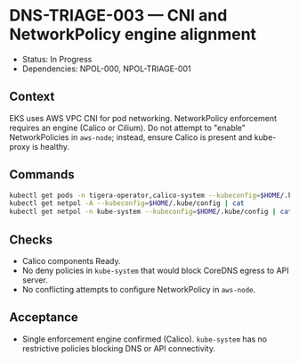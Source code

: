 # DNS-TRIAGE-003 — CNI and NetworkPolicy engine alignment

- Status: In Progress
- Dependencies: NPOL-000, NPOL-TRIAGE-001

## Context

EKS uses AWS VPC CNI for pod networking. NetworkPolicy enforcement requires an engine (Calico or Cilium). Do not attempt to "enable" NetworkPolicies in `aws-node`; instead, ensure Calico is present and kube-proxy is healthy.

## Commands

```bash
kubectl get pods -n tigera-operator,calico-system --kubeconfig=$HOME/.kube/config | cat || true
kubectl get netpol -A --kubeconfig=$HOME/.kube/config | cat
kubectl get netpol -n kube-system --kubeconfig=$HOME/.kube/config | cat
```

## Checks

- Calico components Ready.
- No deny policies in `kube-system` that would block CoreDNS egress to API server.
- No conflicting attempts to configure NetworkPolicy in `aws-node`.

## Acceptance

- Single enforcement engine confirmed (Calico). `kube-system` has no restrictive policies blocking DNS or API connectivity.
